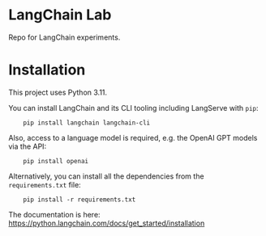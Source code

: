 # LangChain Lab
Repo for LangChain experiments.


# Installation

This project uses Python 3.11.

You can install LangChain and its CLI tooling including LangServe with `pip`:

```
    pip install langchain langchain-cli
```

Also, access to a language model is required, e.g. the OpenAI GPT models via the API:

```
    pip install openai
```

Alternatively, you can install all the dependencies from the `requirements.txt` file:

```
    pip install -r requirements.txt
```

The documentation is here: https://python.langchain.com/docs/get_started/installation
